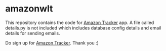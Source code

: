 # amazonwlt

This repository contains the code for <a href="https://amazon-wishlist-tracker.herokuapp.com/">Amazon Tracker</a> app.
A file called details.py is not included which includes database config details and email details for sending emails.

Do sign up for <a href="https://amazon-wishlist-tracker.herokuapp.com/register">Amazon Tracker</a>. Thank you :)
